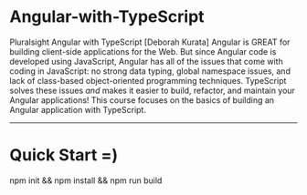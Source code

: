 # Angular-with-TypeScript
Pluralsight Angular with TypeScript
[Deborah Kurata] Angular is GREAT for building client-side applications for the Web. But since Angular code is developed using JavaScript, Angular has all of the issues that come with coding in JavaScript: no strong data typing, global namespace issues, and lack of class-based object-oriented programming techniques. TypeScript solves these issues *and* makes it easier to build, refactor, and maintain your Angular applications! This course focuses on the basics of building an Angular application with TypeScript.

-----------------------------------------------------------------------------------------------------------------

# Quick Start =)
npm init && npm install && npm run build
